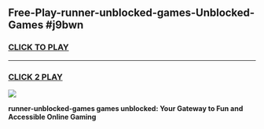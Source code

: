 
## Free-Play-runner-unblocked-games-Unblocked-Games #j9bwn
<h3>
<a href="https://news.freeplayer.one?title=runner-unblocked-games&ref=8M">CLICK TO PLAY</a></h3>
<hr>

<h3>
<a href="https://news.freeplayer.one?title=runner-unblocked-games&ref=8M">CLICK 2 PLAY</a>
  
</h3>

<a href="https://news.freeplayer.one?title=runner-unblocked-games&ref=8M"><img src="https://clearcache.store/games.png"></a>


**runner-unblocked-games games unblocked: Your Gateway to Fun and Accessible Online Gaming**
